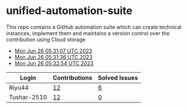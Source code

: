 # unified-automation-suite
This repo contains a GitHub automation suite which can create technical instances, implement them and maintains a version control over the contribution using Cloud storage
- [Mon Jun 26 05:31:07 UTC 2023](https://us-central1-js-capstone-backend.cloudfunctions.net/api/games/8olMyz48UElkV706CCRE/scores/)
- [Mon Jun 26 05:31:36 UTC 2023](https://us-central1-js-capstone-backend.cloudfunctions.net/api/games/Z3ptvFRgw8xeItXAGyCQ/scores/)
- [Mon Jun 26 05:32:54 UTC 2023](https://us-central1-js-capstone-backend.cloudfunctions.net/api/games/BnjpqwGtk8bkgnK0cLSt/scores/)
<!--START_TABLE-->
| Login        | Contributions | Solved Issues |
| ------------ | ------------- | ------------- |
| Riyu44 | [12](https://github.com/Sopra-Banking-Software-Interns/Github-Leaderboard/commits?author=Riyu44) | [6](https://getpantry.cloud/apiv1/pantry/860a0c02-c763-41ca-9d31-ec787fc3202a/basket/Riyu44) |
| Tushar-2510 | [12](https://github.com/Sopra-Banking-Software-Interns/Github-Leaderboard/commits?author=Tushar-2510) | [0](https://getpantry.cloud/apiv1/pantry/860a0c02-c763-41ca-9d31-ec787fc3202a/basket/Tushar-2510) |
<!--END_TABLE-->
